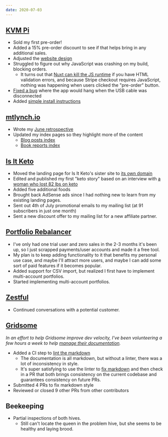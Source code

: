 ```yaml
---
date: 2020-07-03
---
```


## [KVM Pi](https://kvmpi.com)

- Sold my first pre-order!
- Added a 15% pre-order discount to see if that helps bring in any additional sales.
- Adjusted the [website design](S9jZ.webp)
- Struggled to figure out why JavaScript was crashing on my build, blocking orders.
  - It turns out that [Nuxt can kill the JS runtime](https://blog.lichter.io/posts/vue-hydration-error/) if you have HTML validation errors, and because Stripe checkout requires JavaScript, nothing was happening when users clicked the "pre-order" button.
- [Fixed a bug](https://github.com/mtlynch/kvmpi/pull/49) where the app would hang when the USB cable was disconnected
- Added [simple install instructions](https://github.com/mtlynch/kvmpi/pull/42)

## [mtlynch.io](https://mtlynch.io)

- Wrote my [June retrospective](https://mtlynch.io/retrospectives/2020/07/)
- Updated my index pages so they highlight more of the content
  - [Blog posts index](X39I.webp)
  - [Book reports index](3vC5.webp)

## [Is It Keto](https://isitketo.org)

- Moved the landing page for Is It Keto's sister site to [its own domain](https://ketocornerstone.com)
- Edited and published my first "keto story" based on an interview with [a woman who lost 82 lbs on keto](https://ketocornerstone.com/stories/2020-07-03-ann)
- Added five additional foods
- Brought back AdSense ads since I had nothing new to learn from my existing landing pages.
- Sent out 4th of July promotional emails to my mailing list (at 91 subscribers in just one month)
- Sent a new discount offer to my mailing list for a new affiliate partner.

## [Portfolio Rebalancer](https://assetrebalancer.com)

- I've only had one trial user and zero sales in the 2-3 months it's been up, so I just scrapped payments/user accounts and made it a free tool.
- My plan is to keep adding functionality to it that benefits my personal use case, and maybe I'll attract more users, and maybe I can add some sort of paid features if it becomes popular.
- Added support for CSV import, but realized I first have to implement multi-account portfolios.
- Started implementing multi-account portfolios.

## [Zestful](https://zestfuldata.com)

- Continued conversations with a potential customer.

## [Gridsome](https://gridsome.org)

_In an effort to help Gridsome improve dev velocity, I've been volunteering a few hours a week to help [manage their documentation](https://github.com/gridsome/gridsome.org)._

- Added a CI step to [lint the markdown](https://github.com/gridsome/gridsome.org/pull/466)
  - The documentation is all markdown, but without a linter, there was a lot of inconsistency in style.
  - It's super satisfying to use the linter to [fix markdown](https://github.com/gridsome/gridsome.org/pull/469) and then check in a PR that both brings consistency on the current codebase and guarantees consistency on future PRs.
- Submitted 4 PRs to fix markdown style
- Reviewed or closed 9 other PRs from other contributors

## Beekeeping

- Partial inspections of both hives.
  - Still can't locate the queen in the problem hive, but she seems to be healthy and laying brood.
